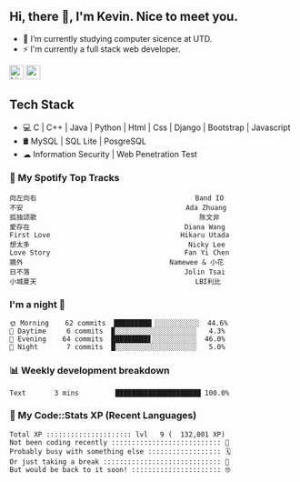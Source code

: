 ## Hi, there 👋, I'm Kevin. Nice to meet you.

- 🌱 I’m currently studying computer sicence at UTD.
- ⚡ I'm currently a full stack web developer.

<a href="https://www.linkedin.com/in/kevin12686/"><img alt="LinkedIn" src="https://img.shields.io/badge/linkedin%20-%230077B5.svg?&style=for-the-badge&logo=linkedin&logoColor=white" height=25></a>
<a href="https://www.instagram.com/kevin12686/"><img src="https://img.shields.io/badge/instagram-3f729b?&style=for-the-badge&logo=instagram&logoColor=white" height=25></a>

## Tech Stack

* 💻 C | C++ | Java | Python | Html | Css | Django | Bootstrap | Javascript
* 🛢️ MySQL | SQL Lite | PosgreSQL
* ☁ Information Security | Web Penetration Test

### 🎵 My Spotify Top Tracks

<!-- spotify start -->

```text
向左向右                                       Band IO
不安                                        Ada Zhuang
孤独颂歌                                        陈文非
愛存在                                      Diana Wang
First Love                                Hikaru Utada
想太多                                       Nicky Lee
Love Story                                 Fan Yi Chen
牆外                                    Namewee & 小花
日不落                                      Jolin Tsai
小城夏天                                       LBI利比
```

<!-- spotify end -->

### I'm a night 🦉

<!-- early_bird start -->

```text
🌞 Morning    62 commits  █████████▎░░░░░░░░░░░  44.6%
🌆 Daytime     6 commits  ▉░░░░░░░░░░░░░░░░░░░░   4.3%
🌃 Evening    64 commits  █████████▋░░░░░░░░░░░  46.0%
🌙 Night       7 commits  █░░░░░░░░░░░░░░░░░░░░   5.0%
```

<!-- early_bird end -->

### 📊 Weekly development breakdown

<!-- code_time start -->

```text
Text       3 mins         █████████████████████ 100.0%
```

<!-- code_time end -->

### 🧰 My Code::Stats XP (Recent Languages)

<!-- codestats start -->

```text
Total XP ::::::::::::::::::::: lvl   9 (  132,001 XP) 
Not been coding recently ::::::::::::::::::::::::::: 🙈
Probably busy with something else :::::::::::::::::: 🗓
Or just taking a break ::::::::::::::::::::::::::::: 🌴
But would be back to it soon! :::::::::::::::::::::: 🤓
```

<!-- codestats end -->
